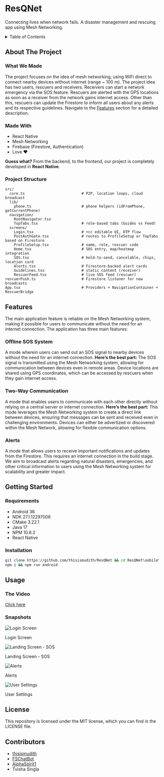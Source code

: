 # ResQNet

Connecting lives when network fails. A disaster management and rescuing app using Mesh Networking.

<details>
<summary>Table of Contents</summary>

1. [About The Project](#about-the-project)
    - [What We Made](#what-we-made)
    - [Made With](#made-with)
    - [Project Structure](#project-structure)
2. [Features](#features)
    - [Offline SOS System](#offline-sos-system)
    - [Two-Way Communication](#two-way-communication)
    - [Alerts](#alerts)
3. [Getting Started](#getting-started)
    - [Requirements](#requirements)
    - [Installation](#installation)
4. [Usage](#usage)
    - [The video](#the-video)
    - [Snapshots](#snapshots)
5. [License](#license)
6. [Contributors](#contributors)

</details>

## About The Project

### What We Made

The project focuses on the idea of mesh networking, using WiFi direct to connect nearby devices without internet (range ~ 100 m). The project idea has two users, rescuers and receivers. Receivers can start a network emergency via the SOS feature. Rescuers are alerted with the GPS locations as soon as a receiver from the network gains internet access. Other than this, rescuers can update the Firestore to inform all users about any alerts and its respective guidelines. Navigate to the [Features](#features) section for a detailed description.

### Made With

- React Native
- Mesh Networking
- Firebase (Firestore, Authentication)
- Love ❤️

**Guess what?** From the backend, to the frontend, our project is completely developed in **React Native**.

### Project Structure

```
src/
  core.ts                          # P2P, location loops, cloud broadcast
  lib/
    phone.ts                       # phone helpers (idFromPhone, getCurrentPhone)
  navigation/
    RootNavigator.tsx
    TopTabs.tsx                    # role-based tabs (Guides vs Feed)
  screens/
    Login.tsx                      # +cc editable UI, OTP flow
    PostAuthGate.tsx               # routes to ProfileSetup or TopTabs based on Firestore
    ProfileSetup.tsx               # name, role, rescuer code
    Home.tsx                       # SOS entry, map/heatmap integration
    SOS.tsx                        # hold-to-send, cancelable, chips, location card
    Alerts.tsx                     # Firestore-backed alert cards
    Guidelines.tsx                 # static content (receiver)
    RescuerFeed.tsx                # live SOS feed (rescuer)
rescuerPush.ts                     # Firestore listener for new broadcasts
App.tsx                            # Providers + NavigationContainer + RescuerBridge
```

## Features

The main application feature is reliable on the Mesh Networking system, making it possible for users to communicate without the need for an internet connection. The application has three main features:

### Offline SOS System

A mode wherein users can send out an SOS signal to nearby devices without the need for an internet connection.
**Here’s the best part:** The SOS signal is transmitted using the Mesh Networking system, allowing for communication between devices even in remote areas. Device locations are shared using GPS coordinates, which can be accessed by rescuers when they gain internet access.

### Two-Way Communication

A mode that enables users to communicate with each other directly without relying on a central server or internet connection.
**Here’s the best part:** This mode leverages the Mesh Networking system to create a direct link between devices, ensuring that messages can be sent and received even in challenging environments. Devices can either be advertized or discovered within the Mesh Network, allowing for flexible communication options.

### Alerts

A mode that allows users to receive important notifications and updates from the Firestore. This requires an internet connection in the build stage. We aim to broadcast alerts regarding natural disasters, emergencies, and other critical information to users using the Mesh Networking system for scalability and greater impact.

## Getting Started

### Requirements

- Android 36
- NDK 27.1.12297006
- CMake 3.22.1
- Java 17
- NPM 10.8.2
- React Native


### Installation

```bash
git clone https://github.com/thisismudith/ResQNet && cd ResQNet\mobile\ResQNetApp
npm i && npm run android
```

## Usage

### The Video

[Click here]()

### Snapshots

![Login Screen](images/login.jpg)

Login Screen

![Landing Screen - SOS](images/sos.jpg)

Landing Screen - SOS

![Alerts](images/alerts.jpg)

Alerts

![User Settings](images/user.jpg)

User Settings


## License

This repository is licensed under the MIT license, which you can find in the LICENSE file.


## Contributors

- [thisismudith](https://github.com/thisismudith)
- [FSChatBot](https://github.com/FSChatBot)
- [AlphaSpirit1](https://github.com/AlphaSpirit1)
- Tvisha Singla